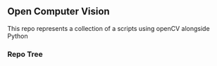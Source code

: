 ## Open Computer Vision 
This repo represents a collection of a scripts using openCV alongside Python
### Repo Tree 
